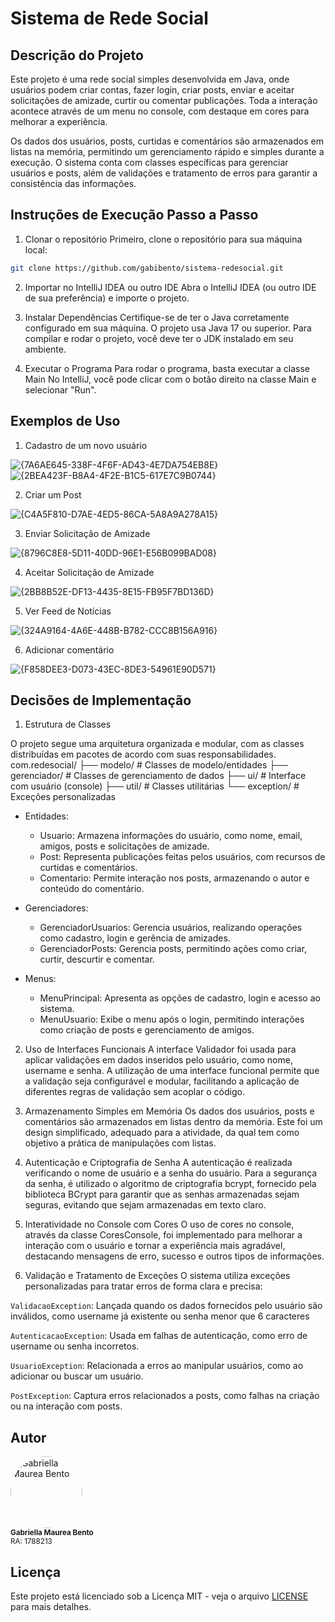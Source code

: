 # Sistema de Rede Social

## Descrição do Projeto

Este projeto é uma rede social simples desenvolvida em Java, onde usuários podem criar contas, fazer login, criar posts, enviar e aceitar solicitações de amizade, curtir ou comentar publicações. Toda a interação acontece através de um menu no console, com destaque em cores para melhorar a experiência.

Os dados dos usuários, posts, curtidas e comentários são armazenados em listas na memória, permitindo um gerenciamento rápido e simples durante a execução. O sistema conta com classes específicas para gerenciar usuários e posts, além de validações e tratamento de erros para garantir a consistência das informações.

## Instruções de Execução Passo a Passo
1. Clonar o repositório
Primeiro, clone o repositório para sua máquina local:

```bash
git clone https://github.com/gabibento/sistema-redesocial.git
```
2. Importar no IntelliJ IDEA ou outro IDE
Abra o IntelliJ IDEA (ou outro IDE de sua preferência) e importe o projeto.

3. Instalar Dependências
Certifique-se de ter o Java corretamente configurado em sua máquina. O projeto usa Java 17 ou superior. Para compilar e rodar o projeto, você deve ter o JDK instalado em seu ambiente.

4. Executar o Programa
Para rodar o programa, basta executar a classe Main
No IntelliJ, você pode clicar com o botão direito na classe Main e selecionar "Run".

## Exemplos de Uso
1. Cadastro de um novo usuário
   
![{7A6AE645-338F-4F6F-AD43-4E7DA754EB8E}](https://github.com/user-attachments/assets/6b144d09-7b1f-4523-8484-189dfb364e98)
![{2BEA423F-B8A4-4F2E-B1C5-617E7C9B0744}](https://github.com/user-attachments/assets/229c4fe7-ed5d-49df-8de2-464766391f9d)

2. Criar um Post
   
![{C4A5F810-D7AE-4ED5-86CA-5A8A9A278A15}](https://github.com/user-attachments/assets/3f56a3ff-e9d7-41ab-8347-955aa920e1dd)


3. Enviar Solicitação de Amizade

![{8796C8E8-5D11-40DD-96E1-E56B099BAD08}](https://github.com/user-attachments/assets/3844a79d-6601-4749-8868-cb46a1d04009)

4. Aceitar Solicitação de Amizade

![{2BB8B52E-DF13-4435-8E15-FB95F7BD136D}](https://github.com/user-attachments/assets/636b7ec9-98f3-4ddb-a820-1daa70bdfc92)


5. Ver Feed de Notícias

![{324A9164-4A6E-448B-B782-CCC8B156A916}](https://github.com/user-attachments/assets/e66bb96b-d107-42b1-8b15-72b7232aedec)


6. Adicionar comentário
   
![{F858DEE3-D073-43EC-8DE3-54961E90D571}](https://github.com/user-attachments/assets/acf3b17d-7a21-49e7-84e4-2d3069c4c82a)

     
## Decisões de Implementação
1. Estrutura de Classes
   
O projeto segue uma arquitetura organizada e modular, com as classes distribuídas em pacotes de acordo com suas responsabilidades.
  com.redesocial/
     ├── modelo/ # Classes de modelo/entidades
     ├── gerenciador/ # Classes de gerenciamento de dados
     ├── ui/ # Interface com usuário (console)
     ├── util/ # Classes utilitárias
     └── exception/ # Exceções personalizadas

- Entidades:
   - Usuario: Armazena informações do usuário, como nome, email, amigos, posts e solicitações de amizade.
   - Post: Representa publicações feitas pelos usuários, com recursos de curtidas e comentários.
   - Comentario: Permite interação nos posts, armazenando o autor e conteúdo do comentário.

- Gerenciadores:
   - GerenciadorUsuarios: Gerencia usuários, realizando operações como cadastro, login e gerência de amizades.
   - GerenciadorPosts: Gerencia posts, permitindo ações como criar, curtir, descurtir e comentar.

- Menus:
   - MenuPrincipal: Apresenta as opções de cadastro, login e acesso ao sistema.
   - MenuUsuario: Exibe o menu após o login, permitindo interações como criação de posts e gerenciamento de amigos.

2. Uso de Interfaces Funcionais
A interface Validador foi usada para aplicar validações em dados inseridos pelo usuário, como nome, username e senha. A utilização de uma interface funcional permite que a validação seja configurável e modular, facilitando a aplicação de diferentes regras de validação sem acoplar o código.

3. Armazenamento Simples em Memória
Os dados dos usuários, posts e comentários são armazenados em listas dentro da memória. Este foi um design simplificado, adequado para a atividade, da qual tem como objetivo a prática de manipulações com listas.

4. Autenticação e Criptografia de Senha
A autenticação é realizada verificando o nome de usuário e a senha do usuário. Para a segurança da senha, é utilizado o algoritmo de criptografia bcrypt, fornecido pela biblioteca BCrypt para garantir que as senhas armazenadas sejam seguras, evitando que sejam armazenadas em texto claro.

5. Interatividade no Console com Cores
O uso de cores no console, através da classe CoresConsole, foi implementado para melhorar a interação com o usuário e tornar a experiência mais agradável, destacando mensagens de erro, sucesso e outros tipos de informações.

6. Validação e Tratamento de Exceções
O sistema utiliza exceções personalizadas para tratar erros de forma clara e precisa:

`ValidacaoException`: Lançada quando os dados fornecidos pelo usuário são inválidos, como username já existente ou senha menor que 6 caracteres

`AutenticacaoException`: Usada em falhas de autenticação, como erro de username ou senha incorretos.

`UsuarioException`: Relacionada a erros ao manipular usuários, como ao adicionar ou buscar um usuário.

`PostException`: Captura erros relacionados a posts, como falhas na criação ou na interação com posts.

## Autor
<div align="left">
  <a href="https://github.com/gabibento">
    <img alt="Gabriella Maurea Bento" src="https://avatars.githubusercontent.com/u/143539144?v=4" width="115" style="border-radius:50%">
  </a>
  <br>
  <sub><b>Gabriella Maurea Bento</b></sub><br>
  <sub>RA: 1788213</sub><br>
</div>

## Licença

Este projeto está licenciado sob a Licença MIT - veja o arquivo [LICENSE](LICENSE) para mais detalhes.
